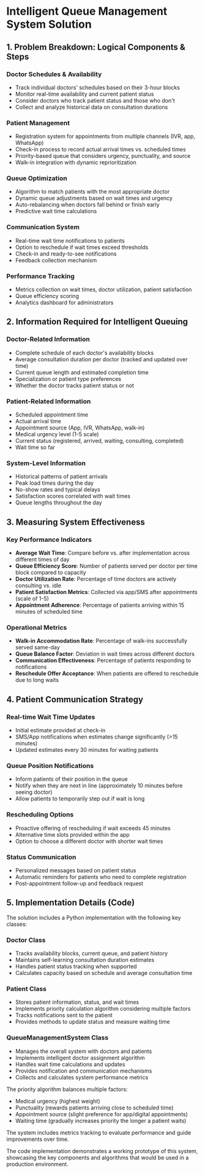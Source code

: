 # Intelligent Queue Management System Solution

## 1. Problem Breakdown: Logical Components & Steps

### Doctor Schedules & Availability
- Track individual doctors' schedules based on their 3-hour blocks
- Monitor real-time availability and current patient status
- Consider doctors who track patient status and those who don't
- Collect and analyze historical data on consultation durations

### Patient Management
- Registration system for appointments from multiple channels (IVR, app, WhatsApp)
- Check-in process to record actual arrival times vs. scheduled times
- Priority-based queue that considers urgency, punctuality, and source
- Walk-in integration with dynamic reprioritization

### Queue Optimization
- Algorithm to match patients with the most appropriate doctor
- Dynamic queue adjustments based on wait times and urgency
- Auto-rebalancing when doctors fall behind or finish early
- Predictive wait time calculations

### Communication System
- Real-time wait time notifications to patients
- Option to reschedule if wait times exceed thresholds
- Check-in and ready-to-see notifications
- Feedback collection mechanism

### Performance Tracking
- Metrics collection on wait times, doctor utilization, patient satisfaction
- Queue efficiency scoring
- Analytics dashboard for administrators

## 2. Information Required for Intelligent Queuing

### Doctor-Related Information
- Complete schedule of each doctor's availability blocks
- Average consultation duration per doctor (tracked and updated over time)
- Current queue length and estimated completion time
- Specialization or patient type preferences
- Whether the doctor tracks patient status or not

### Patient-Related Information
- Scheduled appointment time
- Actual arrival time
- Appointment source (App, IVR, WhatsApp, walk-in)
- Medical urgency level (1-5 scale)
- Current status (registered, arrived, waiting, consulting, completed)
- Wait time so far

### System-Level Information
- Historical patterns of patient arrivals
- Peak load times during the day
- No-show rates and typical delays
- Satisfaction scores correlated with wait times
- Queue lengths throughout the day

## 3. Measuring System Effectiveness

### Key Performance Indicators
- **Average Wait Time**: Compare before vs. after implementation across different times of day
- **Queue Efficiency Score**: Number of patients served per doctor per time block compared to capacity
- **Doctor Utilization Rate**: Percentage of time doctors are actively consulting vs. idle
- **Patient Satisfaction Metrics**: Collected via app/SMS after appointments (scale of 1-5)
- **Appointment Adherence**: Percentage of patients arriving within 15 minutes of scheduled time 

### Operational Metrics
- **Walk-in Accommodation Rate**: Percentage of walk-ins successfully served same-day
- **Queue Balance Factor**: Deviation in wait times across different doctors
- **Communication Effectiveness**: Percentage of patients responding to notifications
- **Reschedule Offer Acceptance**: When patients are offered to reschedule due to long waits

## 4. Patient Communication Strategy

### Real-time Wait Time Updates
- Initial estimate provided at check-in
- SMS/App notifications when estimates change significantly (>15 minutes)
- Updated estimates every 30 minutes for waiting patients

### Queue Position Notifications
- Inform patients of their position in the queue
- Notify when they are next in line (approximately 10 minutes before seeing doctor)
- Allow patients to temporarily step out if wait is long

### Rescheduling Options
- Proactive offering of rescheduling if wait exceeds 45 minutes
- Alternative time slots provided within the app
- Option to choose a different doctor with shorter wait times

### Status Communication
- Personalized messages based on patient status
- Automatic reminders for patients who need to complete registration
- Post-appointment follow-up and feedback request

## 5. Implementation Details (Code)

The solution includes a Python implementation with the following key classes:

### Doctor Class
- Tracks availability blocks, current queue, and patient history
- Maintains self-learning consultation duration estimates
- Handles patient status tracking when supported
- Calculates capacity based on schedule and average consultation time

### Patient Class
- Stores patient information, status, and wait times
- Implements priority calculation algorithm considering multiple factors
- Tracks notifications sent to the patient
- Provides methods to update status and measure waiting time

### QueueManagementSystem Class
- Manages the overall system with doctors and patients
- Implements intelligent doctor assignment algorithm
- Handles wait time calculations and updates
- Provides notification and communication mechanisms
- Collects and calculates system performance metrics

The priority algorithm balances multiple factors:
- Medical urgency (highest weight)
- Punctuality (rewards patients arriving close to scheduled time)
- Appointment source (slight preference for app/digital appointments)
- Waiting time (gradually increases priority the longer a patient waits)

The system includes metrics tracking to evaluate performance and guide improvements over time.

The code implementation demonstrates a working prototype of this system, showcasing the key components and algorithms that would be used in a production environment. 